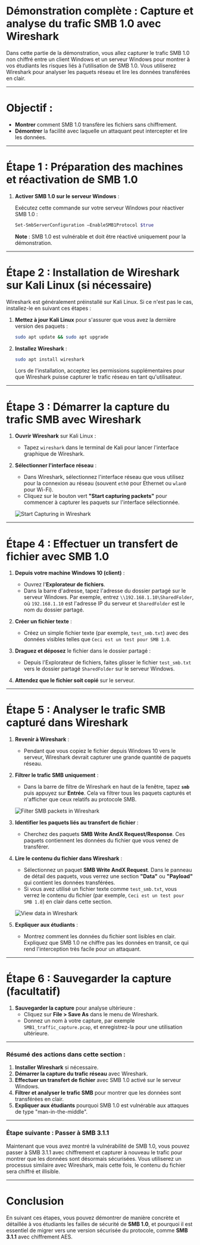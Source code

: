 # **Démonstration complète : Capture et analyse du trafic SMB 1.0 avec Wireshark**

Dans cette partie de la démonstration, vous allez capturer le trafic SMB 1.0 non chiffré entre un client Windows et un serveur Windows pour montrer à vos étudiants les risques liés à l’utilisation de SMB 1.0. Vous utiliserez Wireshark pour analyser les paquets réseau et lire les données transférées en clair.

---

# **Objectif :**
- **Montrer** comment SMB 1.0 transfère les fichiers sans chiffrement.
- **Démontrer** la facilité avec laquelle un attaquant peut intercepter et lire les données.

---

# **Étape 1 : Préparation des machines et réactivation de SMB 1.0**

1. **Activer SMB 1.0 sur le serveur Windows** :

   Exécutez cette commande sur votre serveur Windows pour réactiver SMB 1.0 :

   ```powershell
   Set-SmbServerConfiguration –EnableSMB1Protocol $true
   ```

   **Note** : SMB 1.0 est vulnérable et doit être réactivé uniquement pour la démonstration.

---

# **Étape 2 : Installation de Wireshark sur Kali Linux (si nécessaire)**

Wireshark est généralement préinstallé sur Kali Linux. Si ce n'est pas le cas, installez-le en suivant ces étapes :

1. **Mettez à jour Kali Linux** pour s'assurer que vous avez la dernière version des paquets :

   ```bash
   sudo apt update && sudo apt upgrade
   ```

2. **Installez Wireshark** :

   ```bash
   sudo apt install wireshark
   ```

   Lors de l'installation, acceptez les permissions supplémentaires pour que Wireshark puisse capturer le trafic réseau en tant qu'utilisateur.

---

# **Étape 3 : Démarrer la capture du trafic SMB avec Wireshark**

1. **Ouvrir Wireshark** sur Kali Linux :
   - Tapez `wireshark` dans le terminal de Kali pour lancer l'interface graphique de Wireshark.

2. **Sélectionner l'interface réseau** :
   - Dans Wireshark, sélectionnez l'interface réseau que vous utilisez pour la connexion au réseau (souvent `eth0` pour Ethernet ou `wlan0` pour Wi-Fi).
   - Cliquez sur le bouton vert **"Start capturing packets"** pour commencer à capturer les paquets sur l'interface sélectionnée.

   ![Start Capturing in Wireshark](https://www.wireshark.org/docs/wsug_html_chunked/wsug_graphics/ws-start-capturing.png)

---

# **Étape 4 : Effectuer un transfert de fichier avec SMB 1.0**

1. **Depuis votre machine Windows 10 (client)** :
   - Ouvrez l'**Explorateur de fichiers**.
   - Dans la barre d'adresse, tapez l'adresse du dossier partagé sur le serveur Windows. Par exemple, entrez `\\192.168.1.10\SharedFolder`, où `192.168.1.10` est l'adresse IP du serveur et `SharedFolder` est le nom du dossier partagé.
   
2. **Créer un fichier texte** :
   - Créez un simple fichier texte (par exemple, `test_smb.txt`) avec des données visibles telles que `Ceci est un test pour SMB 1.0`.

3. **Draguez et déposez** le fichier dans le dossier partagé :
   - Depuis l'Explorateur de fichiers, faites glisser le fichier `test_smb.txt` vers le dossier partagé `SharedFolder` sur le serveur Windows.

4. **Attendez que le fichier soit copié** sur le serveur.

---

# **Étape 5 : Analyser le trafic SMB capturé dans Wireshark**

1. **Revenir à Wireshark** :
   - Pendant que vous copiez le fichier depuis Windows 10 vers le serveur, Wireshark devrait capturer une grande quantité de paquets réseau.

2. **Filtrer le trafic SMB uniquement** :
   - Dans la barre de filtre de Wireshark en haut de la fenêtre, tapez **`smb`** puis appuyez sur **Entrée**. Cela va filtrer tous les paquets capturés et n'afficher que ceux relatifs au protocole SMB.
   
   ![Filter SMB packets in Wireshark](https://www.wireshark.org/docs/wsug_html_chunked/wsug_graphics/ws-filter-smb.png)

3. **Identifier les paquets liés au transfert de fichier** :
   - Cherchez des paquets **SMB Write AndX Request/Response**. Ces paquets contiennent les données du fichier que vous venez de transférer.

4. **Lire le contenu du fichier dans Wireshark** :
   - Sélectionnez un paquet **SMB Write AndX Request**. Dans le panneau de détail des paquets, vous verrez une section **"Data"** ou **"Payload"** qui contient les données transférées.
   - Si vous avez utilisé un fichier texte comme `test_smb.txt`, vous verrez le contenu du fichier (par exemple, `Ceci est un test pour SMB 1.0`) en clair dans cette section.

   ![View data in Wireshark](https://osqa-ask.wireshark.org/upfiles/file%20data%20hex%20view.png)

5. **Expliquer aux étudiants** :
   - Montrez comment les données du fichier sont lisibles en clair. Expliquez que SMB 1.0 ne chiffre pas les données en transit, ce qui rend l'interception très facile pour un attaquant.

---

# **Étape 6 : Sauvegarder la capture (facultatif)**

1. **Sauvegarder la capture** pour analyse ultérieure :
   - Cliquez sur **File > Save As** dans le menu de Wireshark.
   - Donnez un nom à votre capture, par exemple `SMB1_traffic_capture.pcap`, et enregistrez-la pour une utilisation ultérieure.

---

### **Résumé des actions dans cette section :**

1. **Installer Wireshark** si nécessaire.
2. **Démarrer la capture du trafic réseau** avec Wireshark.
3. **Effectuer un transfert de fichier** avec SMB 1.0 activé sur le serveur Windows.
4. **Filtrer et analyser le trafic SMB** pour montrer que les données sont transférées en clair.
5. **Expliquer aux étudiants** pourquoi SMB 1.0 est vulnérable aux attaques de type "man-in-the-middle".

---

### **Étape suivante : Passer à SMB 3.1.1**

Maintenant que vous avez montré la vulnérabilité de SMB 1.0, vous pouvez passer à SMB 3.1.1 avec chiffrement et capturer à nouveau le trafic pour montrer que les données sont désormais sécurisées. Vous utiliserez un processus similaire avec Wireshark, mais cette fois, le contenu du fichier sera chiffré et illisible.

---

# **Conclusion**

En suivant ces étapes, vous pouvez démontrer de manière concrète et détaillée à vos étudiants les failles de sécurité de **SMB 1.0**, et pourquoi il est essentiel de migrer vers une version sécurisée du protocole, comme **SMB 3.1.1** avec chiffrement AES.
